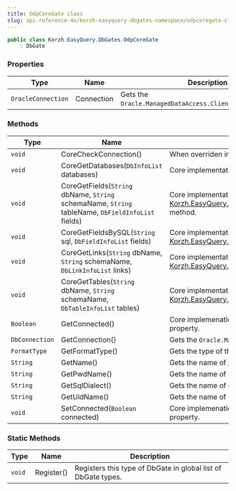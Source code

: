 ```yaml
---
title: OdpCoreGate class
slug: api-reference-4x/korzh-easyquery-dbgates-namespace/odpcoregate-class
---
```



```csharp
public class Korzh.EasyQuery.DbGates.OdpCoreGate
    : DbGate

```

### Properties

| Type | Name | Description | 
| --- | --- | --- | 
| `OracleConnection` | Connection | Gets the `Oracle.ManagedDataAccess.Client.OracleConnection`. | 


### Methods

| Type | Name | Description | 
| --- | --- | --- | 
| `void` | CoreCheckConnection() | When overriden in derived class, performs the actual connection checking | 
| `void` | CoreGetDatabases(`DbInfoList` databases) | Core implementation of [Korzh.EasyQuery.Db.DbGate.GetDatabases](/api-reference-4x/korzh-easyquery-db-namespace/dbgate-class) method. | 
| `void` | CoreGetFields(`String` dbName, `String` schemaName, `String` tableName, `DbFieldInfoList` fields) | Core implementation of [Korzh.EasyQuery.Db.DbGate.GetFields(System.String,System.String,System.String)](/api-reference-4x/korzh-easyquery-db-namespace/dbgate-class) method. | 
| `void` | CoreGetFieldsBySQL(`String` sql, `DbFieldInfoList` fields) | Core implementation of [Korzh.EasyQuery.Db.DbGate.GetFieldsBySQL(System.String)](/api-reference-4x/korzh-easyquery-db-namespace/dbgate-class) method. | 
| `void` | CoreGetLinks(`String` dbName, `String` schemaName, `DbLinkInfoList` links) | Core implementation of [Korzh.EasyQuery.Db.DbGate.GetLinks(System.String,System.String)](/api-reference-4x/korzh-easyquery-db-namespace/dbgate-class) method. | 
| `void` | CoreGetTables(`String` dbName, `String` schemaName, `DbTableInfoList` tables) | Core implementation of [Korzh.EasyQuery.Db.DbGate.GetTables(System.String,System.String)](/api-reference-4x/korzh-easyquery-db-namespace/dbgate-class) method. | 
| `Boolean` | GetConnected() | Core implemenation of "get" method of [Korzh.EasyQuery.Db.DbGate.Connected](/api-reference-4x/korzh-easyquery-db-namespace/dbgate-class) property. | 
| `DbConnection` | GetConnection() | Gets the `Oracle.ManagedDataAccess.Client.OracleConnection` object. | 
| `FormatType` | GetFormatType() | Gets the type of the format. | 
| `String` | GetName() | Gets the name of [Korzh.EasyQuery.DbGates.OdpCoreGate](/api-reference-4x/korzh-easyquery-dbgates-namespace/odpcoregate-class) object. | 
| `String` | GetPwdName() | Gets the name of "password" attribute in connection string. | 
| `String` | GetSqlDialect() | Gets the name of default SQL dialect. | 
| `String` | GetUidName() | Gets the name of User ID attribute in connection string | 
| `void` | SetConnected(`Boolean` connected) | Core implemenation of "set" method of [Korzh.EasyQuery.Db.DbGate.Connected](/api-reference-4x/korzh-easyquery-db-namespace/dbgate-class) property. | 


### Static Methods

| Type | Name | Description | 
| --- | --- | --- | 
| `void` | Register() | Registers this type of DbGate in global list of DbGate types. |